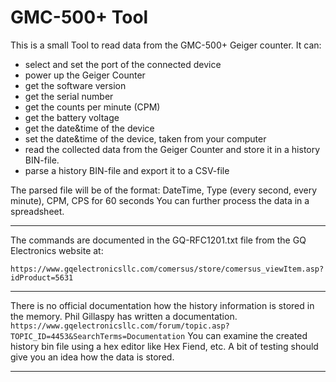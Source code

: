 # GMC-500+ Tool

This is a small Tool to read data from the GMC-500+ Geiger counter. It can:
- select and set the port of the connected device
- power up the Geiger Counter
- get the software version
- get the serial number
- get the counts per minute (CPM)
- get the battery voltage
- get the date&time of the device
- set the date&time of the device, taken from your computer
- read the collected data from the Geiger Counter and store it in a history BIN-file.
- parse a history BIN-file and export it to a CSV-file

The parsed file will be of the format:
DateTime, Type (every second, every minute), CPM, CPS for 60 seconds
You can further process the data in a spreadsheet.

---
The commands are documented in the GQ-RFC1201.txt file from the GQ Electronics
website at:

`https://www.gqelectronicsllc.com/comersus/store/comersus_viewItem.asp?idProduct=5631`

---

There is no official documentation how the history information is stored in the memory.
Phil Gillaspy has written a documentation.
`https://www.gqelectronicsllc.com/forum/topic.asp?TOPIC_ID=4453&SearchTerms=Documentation`
You can examine the created history bin file using a hex editor like Hex Fiend, etc.
A bit of testing should give you an idea how the data is stored.

---
